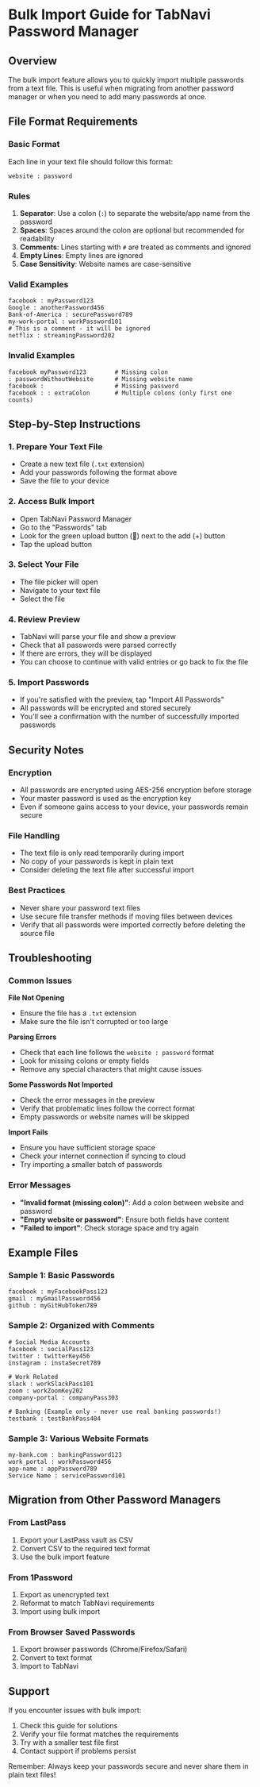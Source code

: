 # Bulk Import Guide for TabNavi Password Manager

## Overview
The bulk import feature allows you to quickly import multiple passwords from a text file. This is useful when migrating from another password manager or when you need to add many passwords at once.

## File Format Requirements

### Basic Format
Each line in your text file should follow this format:
```
website : password
```

### Rules
1. **Separator**: Use a colon (`:`) to separate the website/app name from the password
2. **Spaces**: Spaces around the colon are optional but recommended for readability
3. **Comments**: Lines starting with `#` are treated as comments and ignored
4. **Empty Lines**: Empty lines are ignored
5. **Case Sensitivity**: Website names are case-sensitive

### Valid Examples
```
facebook : myPassword123
Google : anotherPassword456
Bank-of-America : securePassword789
my-work-portal : workPassword101
# This is a comment - it will be ignored
netflix : streamingPassword202
```

### Invalid Examples
```
facebook myPassword123        # Missing colon
: passwordWithoutWebsite      # Missing website name
facebook :                    # Missing password
facebook : : extraColon       # Multiple colons (only first one counts)
```

## Step-by-Step Instructions

### 1. Prepare Your Text File
- Create a new text file (`.txt` extension)
- Add your passwords following the format above
- Save the file to your device

### 2. Access Bulk Import
- Open TabNavi Password Manager
- Go to the "Passwords" tab
- Look for the green upload button (📁) next to the add (+) button
- Tap the upload button

### 3. Select Your File
- The file picker will open
- Navigate to your text file
- Select the file

### 4. Review Preview
- TabNavi will parse your file and show a preview
- Check that all passwords were parsed correctly
- If there are errors, they will be displayed
- You can choose to continue with valid entries or go back to fix the file

### 5. Import Passwords
- If you're satisfied with the preview, tap "Import All Passwords"
- All passwords will be encrypted and stored securely
- You'll see a confirmation with the number of successfully imported passwords

## Security Notes

### Encryption
- All passwords are encrypted using AES-256 encryption before storage
- Your master password is used as the encryption key
- Even if someone gains access to your device, your passwords remain secure

### File Handling
- The text file is only read temporarily during import
- No copy of your passwords is kept in plain text
- Consider deleting the text file after successful import

### Best Practices
- Never share your password text files
- Use secure file transfer methods if moving files between devices
- Verify that all passwords were imported correctly before deleting the source file

## Troubleshooting

### Common Issues

**File Not Opening**
- Ensure the file has a `.txt` extension
- Make sure the file isn't corrupted or too large

**Parsing Errors**
- Check that each line follows the `website : password` format
- Look for missing colons or empty fields
- Remove any special characters that might cause issues

**Some Passwords Not Imported**
- Check the error messages in the preview
- Verify that problematic lines follow the correct format
- Empty passwords or website names will be skipped

**Import Fails**
- Ensure you have sufficient storage space
- Check your internet connection if syncing to cloud
- Try importing a smaller batch of passwords

### Error Messages

- **"Invalid format (missing colon)"**: Add a colon between website and password
- **"Empty website or password"**: Ensure both fields have content
- **"Failed to import"**: Check storage space and try again

## Example Files

### Sample 1: Basic Passwords
```
facebook : myFacebookPass123
gmail : myGmailPassword456
github : myGitHubToken789
```

### Sample 2: Organized with Comments
```
# Social Media Accounts
facebook : socialPass123
twitter : twitterKey456
instagram : instaSecret789

# Work Related
slack : workSlackPass101
zoom : workZoomKey202
company-portal : companyPass303

# Banking (Example only - never use real banking passwords!)
testbank : testBankPass404
```

### Sample 3: Various Website Formats
```
my-bank.com : bankingPassword123
work_portal : workPassword456
app-name : appPassword789
Service Name : servicePassword101
```

## Migration from Other Password Managers

### From LastPass
1. Export your LastPass vault as CSV
2. Convert CSV to the required text format
3. Use the bulk import feature

### From 1Password
1. Export as unencrypted text
2. Reformat to match TabNavi requirements
3. Import using bulk import

### From Browser Saved Passwords
1. Export browser passwords (Chrome/Firefox/Safari)
2. Convert to text format
3. Import to TabNavi

## Support

If you encounter issues with bulk import:
1. Check this guide for solutions
2. Verify your file format matches the requirements
3. Try with a smaller test file first
4. Contact support if problems persist

Remember: Always keep your passwords secure and never share them in plain text files!
